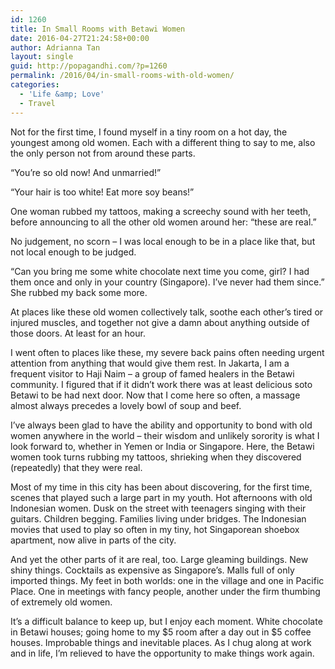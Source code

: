 ```yaml
---
id: 1260
title: In Small Rooms with Betawi Women
date: 2016-04-27T21:24:58+00:00
author: Adrianna Tan
layout: single
guid: http://popagandhi.com/?p=1260
permalink: /2016/04/in-small-rooms-with-old-women/
categories:
  - 'Life &amp; Love'
  - Travel
---
```

Not for the first time, I found myself in a tiny room on a hot day, the youngest among old women. Each with a different thing to say to me, also the only person not from around these parts.&nbsp;

&#8220;You&#8217;re so old now! And unmarried!&#8221;

&#8220;Your hair is too white! Eat more soy beans!&#8221;

One woman rubbed my tattoos, making a screechy sound with her teeth, before announcing to all the other old women around her: &#8220;these are real.&#8221;

No judgement, no scorn – I was local enough to be in a place like that, but not local enough to be judged.&nbsp;

&#8220;Can you bring me some white chocolate next time you come, girl? I had them once and only in your country (Singapore). I&#8217;ve never had them since.&#8221; She rubbed my back some more.&nbsp;

At places like these old women collectively talk, soothe each other&#8217;s tired or injured muscles, and together not give a damn about anything outside of those doors. At least for an hour.&nbsp;

I went often to places like these, my severe back pains often needing urgent attention from anything that would give them rest. In Jakarta, I am a frequent visitor to Haji Naim – a group of famed healers in the Betawi community. I figured that if it didn&#8217;t work there was at least delicious soto Betawi to be had next door. Now that I come here so often, a massage almost always precedes a lovely bowl of soup and beef.&nbsp;

I&#8217;ve always been glad to have the ability and opportunity to bond with old women anywhere in the world – their wisdom and unlikely sorority is what I look forward to, whether in Yemen or India or Singapore. Here, the Betawi women took turns rubbing my tattoos, shrieking when they discovered (repeatedly) that they were real.&nbsp;

Most of my time in this city has been about discovering, for the first time, scenes that played such a large part in my youth. Hot afternoons with old Indonesian women. Dusk on the street with teenagers singing with their guitars. Children begging. Families living under bridges. The Indonesian movies that used to play so often in my tiny, hot Singaporean shoebox apartment, now alive in parts of the city.&nbsp;

And yet the other parts of it are real, too. Large gleaming buildings. New shiny things. Cocktails as expensive as Singapore&#8217;s. Malls full of only imported things. My feet in both worlds: one in the village and one in Pacific Place. One in meetings with fancy people, another under the firm thumbing of extremely old women.&nbsp;

It&#8217;s a difficult balance to keep up, but I enjoy each moment. White chocolate in Betawi houses; going home to my $5 room after a day out in $5 coffee houses. Improbable things and inevitable places. As I chug along at work and in life, I&#8217;m relieved to have the opportunity to make things work again.

